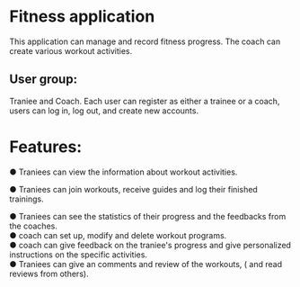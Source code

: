 # Fitness application

This application can manage and record fitness progress. The coach can create various workout activities.


## User group: 
Traniee and Coach. Each user can register as either a trainee or a coach, users can log in, log out, and create new accounts.

# Features:
● Traniees can view the information about workout activities.  

● Traniees can join workouts, receive guides and log their finished trainings.  

● Traniees can see the statistics of their progress and the feedbacks from the coaches.\
● coach can set up, modify and delete workout programs. \
● coach can give feedback on the traniee's progress and give personalized instructions on the specific activities.\
● Traniees can give an comments and review of the workouts, ( and read reviews from others). 


